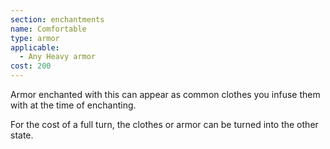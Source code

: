 ```yaml
---
section: enchantments
name: Comfortable
type: armor
applicable:
  - Any Heavy armor
cost: 200
---
```

Armor enchanted with this can appear as common clothes you infuse them with at the time of enchanting.

For the cost of a full turn, the clothes or armor can be turned into the other state.